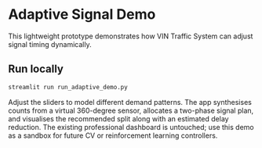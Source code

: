 ﻿# Adaptive Signal Demo

This lightweight prototype demonstrates how VIN Traffic System can adjust signal timing dynamically.

## Run locally

```bash
streamlit run run_adaptive_demo.py
```

Adjust the sliders to model different demand patterns. The app synthesises counts from a virtual 360-degree sensor, allocates a two-phase signal plan, and visualises the recommended split along with an estimated delay reduction. The existing professional dashboard is untouched; use this demo as a sandbox for future CV or reinforcement learning controllers.
